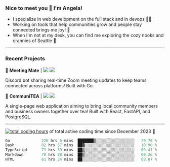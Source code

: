 ### Nice to meet you 👋 I'm Angela!

- I specialize in web development on the full stack and in devops 👩‍💻
- Working on tools that help communities grow and people stay connected brings me joy! 🤝
- When I'm not at my desk, you can find me exploring the cozy nooks and crannies of Seattle 🧋

---

### Recent Projects

👾 **Meeting Mate** | [![](https://img.shields.io/badge/Code-violet.svg?style=flat-square)](https://github.com/angelajfisher/meeting-mate) [![](https://img.shields.io/badge/Site-violet.svg?style=flat-square)](https://angelajfisher.com/projects/meeting-mate)

Discord bot sharing real-time Zoom meeting updates to keep teams connected across platforms! Built with Go.

🍵 **CommuniTEA** | [![](https://img.shields.io/badge/Code-green.svg?style=flat-square)](https://gitlab.com/angelajfisher/communiTEA) [![](https://img.shields.io/badge/Demo-green.svg?style=flat-square)](https://angelajfisher.gitlab.io/communiTEA/)

A single-page web application aiming to bring local community members and business owners together over tea!  Built with React, FastAPI, and PostgreSQL.

---

<a href="https://wakatime.com/@018c1e94-8745-411f-aea1-f33be044d952"><img src="https://wakatime.com/badge/user/018c1e94-8745-411f-aea1-f33be044d952.svg?style=flat-square" alt="total coding hours" /></a> of total active coding time since December 2023 💠<br>
<!--START_SECTION:waka-->

```go
Go              226 hrs 6 mins  ███████▒░░░░░░░░░░░░░░░░░   29.70 %
Bash            82 hrs 57 mins  ██▓░░░░░░░░░░░░░░░░░░░░░░   10.90 %
TypeScript      71 hrs 39 mins  ██▒░░░░░░░░░░░░░░░░░░░░░░   09.41 %
Markdown        70 hrs 28 mins  ██▒░░░░░░░░░░░░░░░░░░░░░░   09.26 %
HTML            61 hrs 24 mins  ██░░░░░░░░░░░░░░░░░░░░░░░   08.07 %
```

<!--END_SECTION:waka--> 
